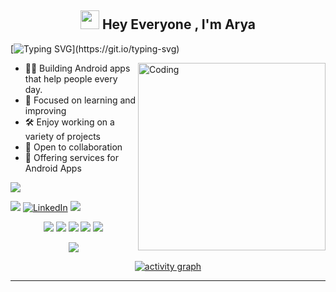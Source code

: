 <h2 align="center"><img src="https://emojis.slackmojis.com/emojis/images/1531849430/4246/blob-sunglasses.gif?1531849430" width="30"/> Hey Everyone , I'm Arya</h2>

<p align="center">

[![Typing SVG](https://readme-typing-svg.demolab.com?font=Roboto,sans-serif&size=40&pause=1000&color=40c463&center=true&vCenter=true&random=false&width=1200&lines=%F0%9F%92%BB+%22Crafting+Code%2C+Building+Dreams%22;+%F0%9F%92%BB+Welcome+to+My+GitHub+Universe!)](https://git.io/typing-svg)
</p>



<img align="right" alt="Coding" width="300" src="https://github.com/AndroidWithRossyn/AndroidWithRossyn/assets/118904953/f01daec3-1d1c-4f83-89e5-7454d9a573ad">

- 👨‍💻 Building Android apps that help people every day.
- 📖 Focused on learning and improving
- 🛠️ Enjoy working on a variety of projects
- 👥 Open to collaboration
- 🔧 Offering services for Android Apps


<div align="start">

  ![](https://komarev.com/ghpvc/?username=aryaaaaaS&style=flat&color=brightgreen)

</div>

<div align="start">
  
<a href="mailto:aryaaakiran8106@gmail.com"><img src="https://img.shields.io/badge/Gmail-EA4335.svg?logo=Gmail&logoColor=white"></a>
[![LinkedIn](https://img.shields.io/badge/LinkedIn-%230077B5.svg?logo=linkedin&logoColor=white)](https://www.linkedin.com/in/arya-shendge-011a11328/)
<a href="https://www.flaticon.com/free-icons/curriculum-vitae" title="curriculum vitae icons"></a>
<a href="https://arya-dev-three.vercel.app/" target="_blank">
  <img src="https://img.shields.io/badge/Portfolio-1A1A1A.svg?logo=vercel&logoColor=white">
</a>
</div>



<div align="center">

![](http://github-profile-summary-cards.vercel.app/api/cards/profile-details?username=aryaaaaaS&theme=github_dark)
![](http://github-profile-summary-cards.vercel.app/api/cards/stats?username=aryaaaaaS&theme=github_dark)
![](http://github-profile-summary-cards.vercel.app/api/cards/productive-time?username=aryaaaaaS&theme=github_dark&utcOffset=8)
![](http://github-profile-summary-cards.vercel.app/api/cards/repos-per-language?username=aryaaaaaS&theme=github_dark)
![](http://github-profile-summary-cards.vercel.app/api/cards/most-commit-language?username=aryaaaaaS&theme=github_dark)
<p align="center">
  <img alig src="https://github-profile-trophy.vercel.app/?username=AndroidWithRossyn&theme=onedark&column=-1&title=Repositories,Stars,Commits,Followers,PullRequest,MultipleLang&margin-w=10" />
</p>

[![activity graph](https://github-readme-activity-graph.vercel.app/graph?username=aryaaaaaS&bg_color=0d1117&color=ffffff&line=40c463&point=fff7e0&area=true&hide_border=true)](https://github.com/aryaaaaaS/github-readme-activity-graph)

</div>

---








